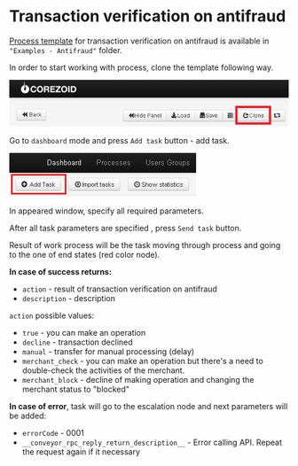 # Transaction verification on antifraud

[Process template](https://www.corezoid.com/admin/edit_conv/15585) for transaction verification on antifraud is available in `"Examples - Antifraud"` folder.

In order to start working with process, clone the template following way.

![](../img/mandrill_copy_conveyor.png)

Go to `dashboard` mode and press `Add task` button - add task.

![](../img/mandrill_dashboard.png)

In appeared window, specify all required parameters.

After all task parameters are specified , press `Send task` button.

Result of work process will be the task moving through process and going to the one of end states (red color node).

**In case of success returns:**
* `action` - result of transaction verification on antifraud
* `description` - description

`action` possible values:
* `true` -  you can make an operation 
* `decline` - transaction declined
* `manual` - transfer for manual processing (delay)
* `merchant_check` - you can make an operation but there's a need to double-check the activities of the merchant.
* `merchant_block` - decline of making operation and changing the merchant status to "blocked"

**In case of error**, task will go to the escalation node and next parameters will be added:
* `errorCode` - 0001
* `__conveyor_rpc_reply_return_description__` - Error calling API. Repeat the request again if it necessary

